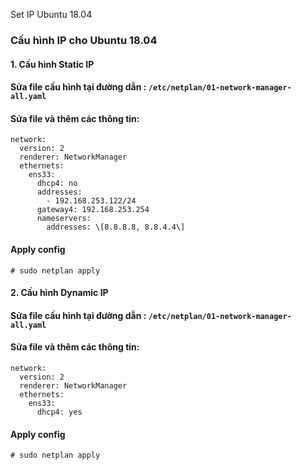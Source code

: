 Set IP Ubuntu 18.04

### Cấu hình IP cho Ubuntu 18.04

#### 1\. Cấu hình Static IP

#### Sửa file cấu hình tại đường dẫn : `/etc/netplan/01-network-manager-all.yaml`

#### Sửa file và thêm các thông tin:
```
network:
  version: 2
  renderer: NetworkManager
  ethernets:
    ens33:
      dhcp4: no
      addresses:
        - 192.168.253.122/24
      gateway4: 192.168.253.254
      nameservers:
        addresses: \[8.8.8.8, 8.8.4.4\]
```
#### Apply config

`# sudo netplan apply`

#### 2\. Cấu hình Dynamic IP

#### Sửa file cấu hình tại đường dẫn : `/etc/netplan/01-network-manager-all.yaml`

#### Sửa file và thêm các thông tin:
```
network:
  version: 2
  renderer: NetworkManager
  ethernets:
    ens33:
      dhcp4: yes
```
#### Apply config

`# sudo netplan apply`
